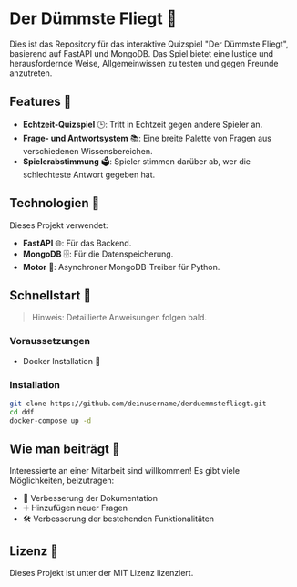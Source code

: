 # Der Dümmste Fliegt 🚀

Dies ist das Repository für das interaktive Quizspiel "Der Dümmste Fliegt", basierend auf FastAPI und MongoDB. Das Spiel bietet eine lustige und herausfordernde Weise, Allgemeinwissen zu testen und gegen Freunde anzutreten.

## Features 🌟

- **Echtzeit-Quizspiel** 🕒: Tritt in Echtzeit gegen andere Spieler an.
- **Frage- und Antwortsystem** 📚: Eine breite Palette von Fragen aus verschiedenen Wissensbereichen.
- **Spielerabstimmung** 🗳️: Spieler stimmen darüber ab, wer die schlechteste Antwort gegeben hat.

## Technologien 🔧

Dieses Projekt verwendet:
- **FastAPI** 🌐: Für das Backend.
- **MongoDB** 🗄️: Für die Datenspeicherung.
- **Motor** 🚗: Asynchroner MongoDB-Treiber für Python.

## Schnellstart 🚀

> Hinweis: Detaillierte Anweisungen folgen bald.

### Voraussetzungen

- Docker Installation 🐳

### Installation

```bash
git clone https://github.com/deinusername/derduemmstefliegt.git
cd ddf
docker-compose up -d
```

## Wie man beiträgt 🤝

Interessierte an einer Mitarbeit sind willkommen! Es gibt viele Möglichkeiten, beizutragen:

- 📝 Verbesserung der Dokumentation
- ➕ Hinzufügen neuer Fragen
- 🛠 Verbesserung der bestehenden Funktionalitäten

## Lizenz 📜

Dieses Projekt ist unter der MIT Lizenz lizenziert.
